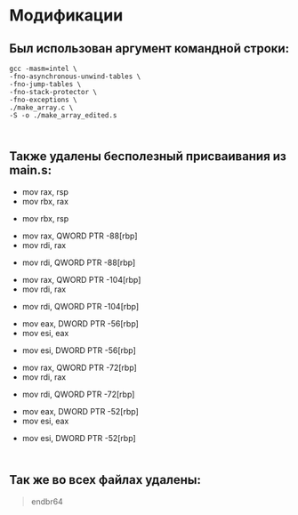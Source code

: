 # Модификации
## Был использован аргумент командной строки: 
~~~
gcc -masm=intel \
-fno-asynchronous-unwind-tables \
-fno-jump-tables \
-fno-stack-protector \
-fno-exceptions \
./make_array.c \
-S -o ./make_array_edited.s
~~~
## <br> Также удалены бесполезный присваивания из main.s:
- mov	rax, rsp
- mov	rbx, rax
+ mov	rbx, rsp

- mov	rax, QWORD PTR -88[rbp]
- mov	rdi, rax
+ mov	rdi, QWORD PTR -88[rbp]

- mov	rax, QWORD PTR -104[rbp]
- mov	rdi, rax
+ mov	rdi, QWORD PTR -104[rbp]

- mov	eax, DWORD PTR -56[rbp]
- mov	esi, eax
+ mov	esi, DWORD PTR -56[rbp]

- mov	rax, QWORD PTR -72[rbp]
- mov	rdi, rax
+ mov	rdi, QWORD PTR -72[rbp]

- mov	eax, DWORD PTR -52[rbp]
- mov	esi, eax
+ mov	esi, DWORD PTR -52[rbp]
## <br> Так же во всех файлах удалены:
> endbr64
